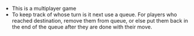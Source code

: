 - This is a multiplayer game
- To keep track of whose turn is it next use a queue.  For players who reached destination, remove them from queue, or else put them back in the end of the queue after they are done with their move.